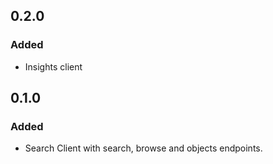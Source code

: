 ## 0.2.0

### Added

- Insights client

## 0.1.0

### Added

- Search Client with search, browse and objects endpoints.
